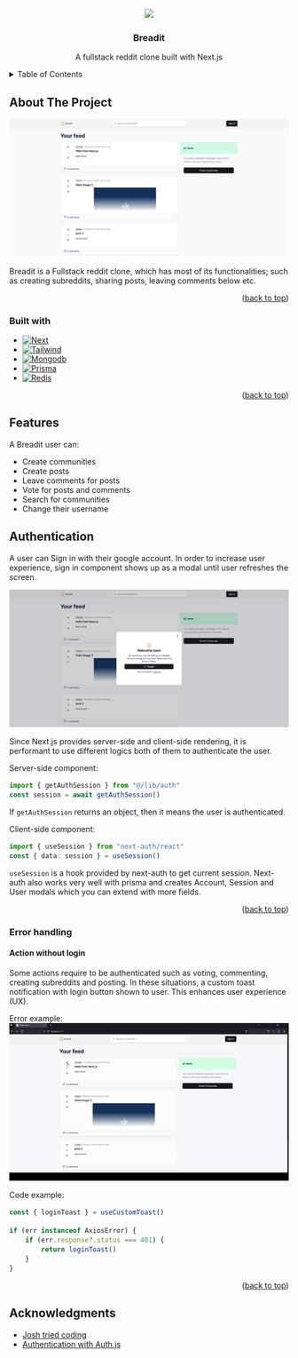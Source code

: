 <a name="readme-top"></a>

<!-- PROJECT LOGO -->
<div align="center">
	<img src="/public/favicon.ico" width="80"/>
	<h3 align="center">Breadit</h3>
	<p align="center">A fullstack reddit clone built with Next.js</p>
</div>

<!-- TABLE OF CONTENTS -->
<details>
  <summary>Table of Contents</summary>
  <ol>
    <li>
      <a href="#about-the-project">About The Project</a>
      <ul>
        <li><a href="#built-with">Built With</a></li>
      </ul>
    </li>
    <li><a href="#features">Features</a></li>
    <li><a href="#authentication">Authentication</a></li>
    <li><a href="#error-handling">Error Handling</a></li>
    <li><a href="#acknowledgments">Acknowledgments</a></li>
  </ol>
</details>

<!-- ABOUT THE PROJECT -->

## About The Project

![Homepage][homepage-screenshot]

Breadit is a Fullstack reddit clone, which has most of its functionalities; such as creating subreddits, sharing posts, leaving comments below etc.

<p align="right">(<a href="#readme-top">back to top</a>)</p>

### Built with

- [![Next][Next.js]][Next-url]
- [![Tailwind][Tailwindcss]][Tailwindcss-url]
- [![Mongodb][Mongodb]][Mongodb-url]
- [![Prisma][Prisma]][Prisma-url]
- [![Redis][Redis]][Redis-url]

<p align="right">(<a href="#readme-top">back to top</a>)</p>

## Features

A Breadit user can:

- Create communities
- Create posts
- Leave comments for posts
- Vote for posts and comments
- Search for communities
- Change their username

## Authentication

A user can Sign in with their google account. In order to increase user experience, sign in component shows up as a modal until user refreshes the screen.

![Sign-in][sign-in-screenshot]

Since Next.js provides server-side and client-side rendering, it is performant to use different logics both of them to authenticate the user.

Server-side component:

```typescript
import { getAuthSession } from "@/lib/auth"
const session = await getAuthSession()
```

If `getAuthSession` returns an object, then it means the user is authenticated.

Client-side component:

```typescript
import { useSession } from "next-auth/react"
const { data: session } = useSession()
```

`useSession` is a hook provided by next-auth to get current session. Next-auth also works very well with prisma and creates Account, Session and User modals which you can extend with more fields.

<p align="right">(<a href="#readme-top">back to top</a>)</p>

### Error handling

#### Action without login

Some actions require to be authenticated such as voting, commenting, creating subreddits and posting. In these situations, a custom toast notification with login button shown to user. This enhances user experience (UX).

Error example:
![Voting without login][error-voting-without-login]

Code example:

```typescript
const { loginToast } = useCustomToast()

if (err instanceof AxiosError) {
	if (err.response?.status === 401) {
		return loginToast()
	}
}
```

<p align="right">(<a href="#readme-top">back to top</a>)</p>

## Acknowledgments

- [Josh tried coding](https://youtu.be/mSUKMfmLAt0?si=ERV_RDIPVjMERDne)
- [Authentication with Auth.js](https://authjs.dev/)

<!-- MARKDOWN LINKS & IMAGES -->

[homepage-screenshot]: screenshots/homepage.png
[error-voting-without-login]: screenshots/votingWithoutLogin.gif
[sign-in-screenshot]: screenshots/sign-in-modal.png
[Next.js]: https://img.shields.io/badge/next%20js-000000?style=for-the-badge&logo=nextdotjs&logoColor=white
[Next-url]: https://nextjs.org/
[Tailwindcss]: https://img.shields.io/badge/Tailwind_CSS-38B2AC?style=for-the-badge&logo=tailwind-css&logoColor=white
[Tailwindcss-url]: https://tailwindcss.com/
[Mongodb]: https://img.shields.io/badge/MongoDB-4EA94B?style=for-the-badge&logo=mongodb&logoColor=white
[Mongodb-url]: https://www.mongodb.com/
[Prisma]: https://img.shields.io/badge/Prisma-3982CE?style=for-the-badge&logo=Prisma&logoColor=white
[Prisma-url]: https://www.prisma.io/
[Redis]: https://img.shields.io/badge/redis-CC0000.svg?&style=for-the-badge&logo=redis&logoColor=white
[Redis-url]: https://redis.io/
